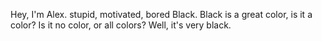 Hey, I'm Alex.
stupid, motivated, bored
Black. Black is a great color, is it a color? Is it no color, or all colors? Well, it's very black.
